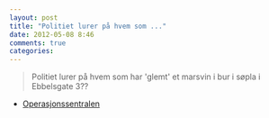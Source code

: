 ```yaml
---
layout: post
title: "Politiet lurer på hvem som ..."
date: 2012-05-08 8:46
comments: true
categories: 
---
```

> Politiet lurer på hvem som har 'glemt' et marsvin i bur i søpla i Ebbelsgate 3?? 
- [Operasjonssentralen](http://twitter.com/oslopolitiops/status/199888100003033089)
